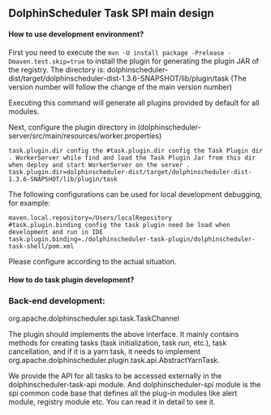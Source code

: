 ## DolphinScheduler Task SPI main design

#### How to use development environment?

First you need to execute the `mvn -U install package -Prelease -Dmaven.test.skip=true` to install the plugin for generating the plugin JAR of the registry. The directory is: dolphinscheduler-dist/target/dolphinscheduler-dist-1.3.6-SNAPSHOT/lib/plugin/task (The version number will follow the change of the main version number)

Executing this command will generate all plugins provided by default for all modules.

Next, configure the plugin directory in (dolphinscheduler-server/src/main/resources/worker.properties)

```
task.plugin.dir config the #task.plugin.dir config the Task Plugin dir . WorkerServer while find and load the Task Plugin Jar from this dir when deploy and start WorkerServer on the server .
task.plugin.dir=dolphinscheduler-dist/target/dolphinscheduler-dist-1.3.6-SNAPSHOT/lib/plugin/task
```

The following configurations can be used for local development debugging, for example:

```
maven.local.repository=/Users/localRepository
#task.plugin.binding config the task plugin need be load when development and run in IDE
task.plugin.binding=./dolphinscheduler-task-plugin/dolphinscheduler-task-shell/pom.xml
```

Please configure according to the actual situation.

#### How to do task plugin development?

### Back-end development:

org.apache.dolphinscheduler.spi.task.TaskChannel

The plugin should implements the above interface.  It mainly contains methods for creating tasks (task initialization, task run, etc.), task cancellation, and if it is a yarn task, it needs to implement org.apache.dolphinscheduler.plugin.task.api.AbstractYarnTask.

We provide the API for all tasks to be accessed externally in the dolphinscheduler-task-api module. And dolphinscheduler-spi module is the spi common code base that defines all the plug-in modules like alert module, registry module etc. You can read it in detail to see it.
